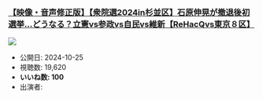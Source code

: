### [【映像・音声修正版】【衆院選2024in杉並区】石原伸晃が撤退後初選挙…どうなる？立憲vs参政vs自民vs維新【ReHacQvs東京８区】](https://www.youtube.com/watch?v=5FJ23NvrmK0)
[![](https://img.youtube.com/vi/5FJ23NvrmK0/sddefault.jpg)](https://www.youtube.com/watch?v=5FJ23NvrmK0)
-   公開日: 2024-10-25
-   視聴数: 19,620
-   **いいね数: 100**
-   出演者: 
